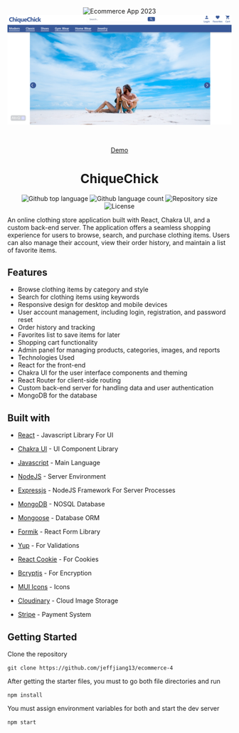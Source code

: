 <div align="center" id="top">
  <img src="./frontend/public/favicon.ico" alt="Ecommerce App 2023" />

  <br />

  <img src="./frontend/public/port6.png" alt="Ecommerce App 2023" />


  &#xa0;

  <a href="https://ecommerce-4.vercel.app">Demo</a>
</div>

<h1 align="center">ChiqueChick</h1>

<p align="center">
  <img alt="Github top language" src="https://img.shields.io/github/languages/top/jeffjiang13/ecommerce-4?color=56BEB8">

  <img alt="Github language count" src="https://img.shields.io/github/languages/count/jeffjiang13/ecommerce-4?color=56BEB8">

  <img alt="Repository size" src="https://img.shields.io/github/repo-size/jeffjiang13/ecommerce-4?color=56BEB8">

  <img alt="License" src="https://img.shields.io/github/license/jeffjiang13/ecommerce-4?color=56BEB8">


An online clothing store application built with React, Chakra UI, and a custom back-end server. The application offers a seamless shopping experience for users to browse, search, and purchase clothing items. Users can also manage their account, view their order history, and maintain a list of favorite items.

## Features
- Browse clothing items by category and style
- Search for clothing items using keywords
- Responsive design for desktop and mobile devices
- User account management, including login, registration, and password reset
- Order history and tracking
- Favorites list to save items for later
- Shopping cart functionality
- Admin panel for managing products, categories, images, and reports
- Technologies Used
- React for the front-end
- Chakra UI for the user interface components and theming
- React Router for client-side routing
- Custom back-end server for handling data and user authentication
- MongoDB for the database

## Built with

- [React](https://reactjs.org/) - Javascript Library For UI

- [Chakra UI](https://chakra-ui.com/) - UI Component Library

- [Javascript](https://www.javascript.com/) - Main Language

- [NodeJS](https://nodejs.org/en/) - Server Environment

- [Expressjs](https://expressjs.com/) - NodeJS Framework For Server Processes

- [MongoDB](https://www.mongodb.com/) - NOSQL Database

- [Mongoose](https://mongoosejs.com/) - Database ORM

- [Formik](https://formik.org/) - React Form Library

- [Yup](https://www.npmjs.com/package/yup) - For Validations

- [React Cookie](https://www.npmjs.com/package/react-cookie) - For Cookies

- [Bcryptjs](https://www.npmjs.com/package/bcryptjs) - For Encryption

- [MUI Icons](https://mui.com/material-ui/material-icons/) - Icons

- [Cloudinary](https://cloudinary.com/) - Cloud Image Storage

- [Stripe](https://stripe.com/) - Payment System

## Getting Started

Clone the repository

```
git clone https://github.com/jeffjiang13/ecommerce-4
```

After getting the starter files, you must to go both file directories and run

```
npm install
```

You must assign environment variables for both and start the dev server

```
npm start
```
